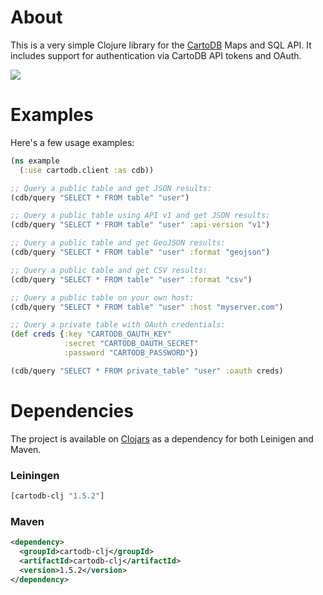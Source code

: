 # About

This is a very simple Clojure library for the [CartoDB](http://cartodb.com) Maps and SQL API. It includes support for authentication via CartoDB API tokens and OAuth.

![](http://i.imgur.com/3e4n0.png)

# Examples

Here's a few usage examples:


```clojure
(ns example
  (:use cartodb.client :as cdb))

;; Query a public table and get JSON results:
(cdb/query "SELECT * FROM table" "user")

;; Query a public table using API v1 and get JSON results:
(cdb/query "SELECT * FROM table" "user" :api-version "v1")

;; Query a public table and get GeoJSON results:
(cdb/query "SELECT * FROM table" "user" :format "geojson")

;; Query a public table and get CSV results:
(cdb/query "SELECT * FROM table" "user" :format "csv")

;; Query a public table on your own host:
(cdb/query "SELECT * FROM table" "user" :host "myserver.com")

;; Query a private table with OAuth credentials:
(def creds {:key "CARTODB_OAUTH_KEY"
            :secret "CARTODB_OAUTH_SECRET"
            :password "CARTODB_PASSWORD"})

(cdb/query "SELECT * FROM private_table" "user" :oauth creds)
```

# Dependencies

The project is available on [Clojars](https://clojars.org/cartodb-clj) as a dependency for both Leinigen and Maven.

### Leiningen

```clojure
[cartodb-clj "1.5.2"]
```

### Maven

```xml
<dependency>
  <groupId>cartodb-clj</groupId>
  <artifactId>cartodb-clj</artifactId>
  <version>1.5.2</version>
</dependency>
```
